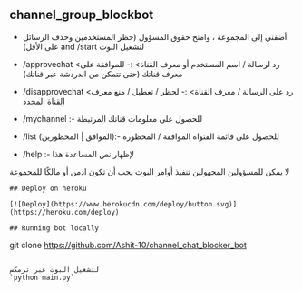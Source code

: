 ## channel_group_blockbot

- أضفني إلى المجموعة ، وامنح حقوق المسؤول (حظر المستخدمين وحذف الرسائل على الأقل)
   and /start لتشغيل البوت

- /approvechat <رد لرسالة / اسم المستخدم أو معرف القناة> :-
   للموافقة على معرف قناتك (حتى تتمكن من الدردشة عبر قناتك)

- /disapprovechat <رد على الرسالة / معرف القناة> :-
   لحظر / تعطيل / منع معرف القناة المحدد

- /mychannel :- 
   للحصول على معلومات قناتك المرتبطة

- /list (الموافق | المحظورين):-
  للحصول على قائمة القنواة الموافقة / المحظورة 

- /help :-
   لإظهار نص المساعدة هذا

لا يمكن للمسؤولين المجهولين تنفيذ أوامر البوت
 يجب أن تكون ادمن أو مالكًا للمجموعة

```
## Deploy on heroku

[![Deploy](https://www.herokucdn.com/deploy/button.svg)](https://heroku.com/deploy)

## Running bot locally
```
git clone https://github.com/Ashit-10/channel_chat_blocker_bot
```

لتشغيل البوت عبر ترمكس
`python main.py`
